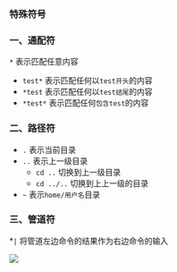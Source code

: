 ### 特殊符号

### 一、通配符
`*` 表示匹配任意内容
* `test*`    表示匹配任何以`test开头`的内容
* `*test`    表示匹配任何以`test结尾`的内容
* `*test*`   表示匹配任何`包含test`的内容


### 二、路径符
* `.`	表示当前目录
* `..`	表示上一级目录
  * `cd ..`   切换到上一级目录
  * `cd ../..`  切换到上上一级的目录
* `~`	表示`home/用户名`目录


### 三、管道符
*`|`	将管道左边命令的结果作为右边命令的输入

![](https://fgq233.github.io/imgs/linux/linux02.png)